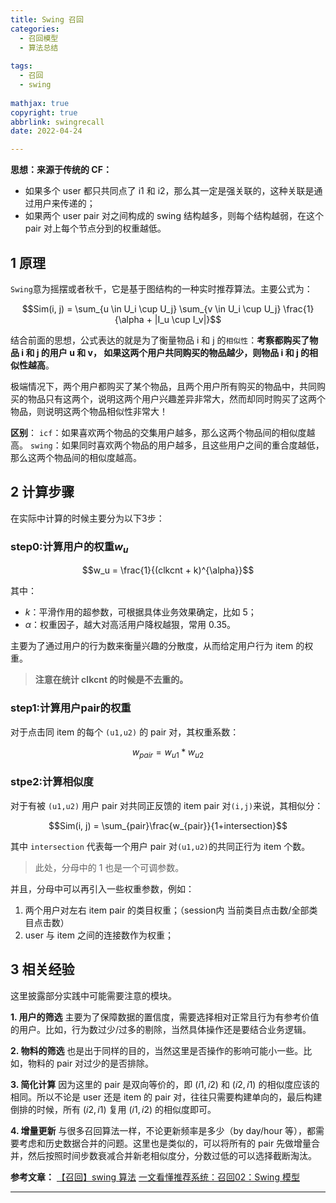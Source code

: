 ```yaml
---
title: Swing 召回
categories:
  - 召回模型
  - 算法总结
  
tags:
  - 召回
  - swing
  
mathjax: true
copyright: true
abbrlink: swingrecall
date: 2022-04-24

---
```


**思想：来源于传统的 CF：**
* 如果多个 user 都只共同点了 i1 和 i2，那么其一定是强关联的，这种关联是通过用户来传递的；
* 如果两个 user pair 对之间构成的 swing 结构越多，则每个结构越弱，在这个 pair 对上每个节点分到的权重越低。


## 1 原理
`Swing`意为摇摆或者秋千，它是基于图结构的一种实时推荐算法。主要公式为：

$$Sim(i, j) = \sum_{u \in U_i \cup U_j} \sum_{v \in U_i \cup U_j} \frac{1}{\alpha + |I_u \cup I_v|}$$

结合前面的思想，公式表达的就是为了衡量物品 i 和 j 的`相似性`：**考察都购买了物品 i 和 j 的用户 u 和 v， 如果这两个用户共同购买的物品越少，则物品 i 和 j 的相似性越高**。

<!--more-->

极端情况下，两个用户都购买了某个物品，且两个用户所有购买的物品中，共同购买的物品只有这两个，说明这两个用户兴趣差异非常大，然而却同时购买了这两个物品，则说明这两个物品相似性非常大！

**区别**：
`icf`：如果喜欢两个物品的交集用户越多，那么这两个物品间的相似度越高。
`swing`：如果同时喜欢两个物品的用户越多，且这些用户之间的重合度越低，那么这两个物品间的相似度越高。

<!--more-->

## 2 计算步骤
在实际中计算的时候主要分为以下3步：

### step0:计算用户的权重$w_u$

$$w_u = \frac{1}{(clkcnt + k)^{\alpha}}$$

其中：
* $k$：平滑作用的超参数，可根据具体业务效果确定，比如 5；
* $\alpha$：权重因子，越大对高活用户降权越狠，常用 0.35。

主要为了通过用户的行为数来衡量兴趣的分散度，从而给定用户行为 item 的权重。

>**注意在统计 clkcnt 的时候是不去重的。**

### step1:计算用户pair的权重
对于点击同 item 的每个 `(u1,u2)` 的 pair 对，其权重系数：

$$w_{pair} = w_{u1} * w_{u2}$$

### stpe2:计算相似度
对于有被 `(u1,u2)` 用户 pair 对共同正反馈的 item pair 对`(i,j)`来说，其相似分：

$$Sim(i, j) = \sum_{pair}\frac{w_{pair}}{1+intersection}$$

其中 `intersection` 代表每一个用户 pair 对`(u1,u2)`的共同正行为 item 个数。

>此处，分母中的 1 也是一个可调参数。

并且，分母中可以再引入一些权重参数，例如：
1. 两个用户对左右 item pair 的类目权重；（session内 当前类目点击数/全部类目点击数）
2. user 与 item 之间的连接数作为权重；

## 3 相关经验
这里披露部分实践中可能需要注意的模块。

**1. 用户的筛选**
主要为了保障数据的置信度，需要选择相对正常且行为有参考价值的用户。比如，行为数过少/过多的剔除，当然具体操作还是要结合业务逻辑。

**2. 物料的筛选**
也是出于同样的目的，当然这里是否操作的影响可能小一些。比如，物料的 pair 对过少的是否排除。

**3. 简化计算**
因为这里的 pair 是双向等价的，即 $(i1,i2)$ 和 $(i2,i1)$ 的相似度应该的相同。所以不论是 user 还是 item 的 pair 对，往往只需要构建单向的，最后构建倒排的时候，所有 $(i2,i1)$ 复用 $(i1,i2)$ 的相似度即可。

**4. 增量更新**
与很多召回算法一样，不论更新频率是多少（by day/hour 等），都需要考虑和历史数据合并的问题。这里也是类似的，可以将所有的 pair 先做增量合并，然后按照时间步数衰减合并新老相似度分，分数过低的可以选择截断淘汰。

**参考文章：**
[【召回】swing 算法](https://www.jianshu.com/p/a5d46cdc2b4e)
[一文看懂推荐系统：召回02：Swing 模型](https://blog.csdn.net/weixin_46838716/article/details/126138597)

---
